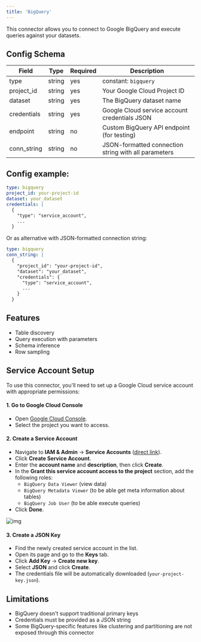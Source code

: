 ```yaml
---
title: 'BigQuery'
---
```


This connector allows you to connect to Google BigQuery and execute queries against your datasets.

## Config Schema

| Field | Type | Required | Description |
|-------|------|----------|-------------|
| type | string | yes | constant: `bigquery` |
| project_id | string | yes | Your Google Cloud Project ID |
| dataset | string | yes | The BigQuery dataset name |
| credentials | string | yes | Google Cloud service account credentials JSON |
| endpoint | string | no | Custom BigQuery API endpoint (for testing) |
| conn_string | string | no | JSON-formatted connection string with all parameters |

## Config example:

```yaml
type: bigquery
project_id: your-project-id
dataset: your_dataset
credentials: |
  {
    "type": "service_account",
    ...
  }
```

Or as alternative with JSON-formatted connection string:

```yaml
type: bigquery
conn_string: |
  {
    "project_id": "your-project-id",
    "dataset": "your_dataset",
    "credentials": {
      "type": "service_account",
      ...
    }
  }
```

## Features

- Table discovery
- Query execution with parameters
- Schema inference
- Row sampling

## Service Account Setup

To use this connector, you'll need to set up a Google Cloud service account with appropriate permissions:

#### 1. Go to Google Cloud Console  
- Open [Google Cloud Console](https://console.cloud.google.com/).  
- Select the project you want to access.  

#### 2. Create a Service Account  
- Navigate to **IAM & Admin** → **Service Accounts** ([direct link](https://console.cloud.google.com/iam-admin/serviceaccounts)).  
- Click **Create Service Account**.  
- Enter the **account name** and **description**, then click **Create**.  
- In the **Grant this service account access to the project** section, add the following roles:  
  - `BigQuery Data Viewer` (view data)  
  - `BigQuery Metadata Viewer` (to be able get meta information about tables)  
  - `BigQuery Job User` (to be able execute queries)  
- Click **Done**. 

![img](../assets/bigquery-permissions.webp)

#### 3. Create a JSON Key  
- Find the newly created service account in the list.  
- Open its page and go to the **Keys** tab.  
- Click **Add Key** → **Create new key**.  
- Select **JSON** and click **Create**.  
- The credentials file will be automatically downloaded (`your-project-key.json`).  

## Limitations

- BigQuery doesn't support traditional primary keys
- Credentials must be provided as a JSON string
- Some BigQuery-specific features like clustering and partitioning are not exposed through this connector
